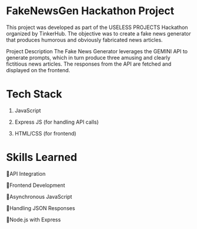 # FakeNewsGen Hackathon Project
This project was developed as part of the USELESS PROJECTS Hackathon organized by TinkerHub. The objective was to create a fake news generator that produces humorous and obviously fabricated news articles.

Project Description
The Fake News Generator leverages the GEMINI API to generate prompts, which in turn produce three amusing and clearly fictitious news articles. The responses from the API are fetched and displayed on the frontend.

# Tech Stack

  1. JavaScript

  2. Express JS (for handling API calls)

  3. HTML/CSS (for frontend)

# Skills Learned

  🎯API Integration

  🎯Frontend Development

  🎯Asynchronous JavaScript

  🎯Handling JSON Responses

  🎯Node.js with Express

